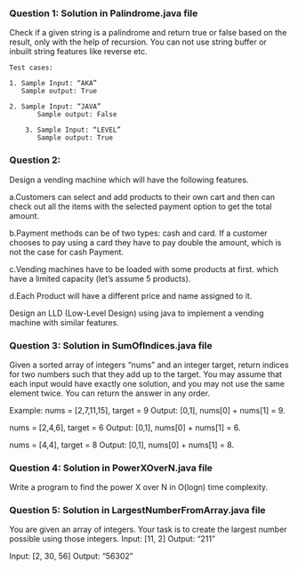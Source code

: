### Question 1: Solution in Palindrome.java file
Check if a given string is a palindrome and return true or false based on the result, only with the help of recursion. You can not use string buffer or inbuilt string features like reverse etc. 
	
	Test cases: 
	
	1. Sample Input: “AKA”
	   Sample output: True
	
	2. Sample Input: “JAVA”
           Sample output: False

        3. Sample Input: “LEVEL”
           Sample output: True

### Question 2:
Design a vending machine which will have the following features. 

a.Customers can select and add products to their own cart and then can check out all the items with the selected payment option to get the total amount. 

b.Payment methods can be of two types: cash and card. If a customer chooses to pay using a card they have to pay double the amount, which is not the case for cash Payment. 

c.Vending machines have to be loaded with some products at first. which have a limited capacity (let’s assume 5 products).

d.Each Product will have a different price and name assigned to it.

Design an LLD (Low-Level Design) using java to implement a vending machine with similar features.



### Question 3: Solution in SumOfIndices.java file
Given a sorted array of integers “nums” and an integer target, return indices for two numbers such that they add up to the target.  You may assume that each input would have exactly one solution, and you may not use the same element twice. You can return the answer in any order. 

Example: 
nums = [2,7,11,15], target = 9
Output: [0,1], nums[0] + nums[1] = 9.

nums = [2,4,6], target = 6
Output: [0,1], nums[0] + nums[1] = 6.

nums = [4,4], target = 8
Output: [0,1], nums[0] + nums[1] = 8.




### Question 4: Solution in PowerXOverN.java file
Write a program to find the power X over N in O(logn) time complexity. 


### Question 5: Solution in LargestNumberFromArray.java file
You are given an array of integers. Your task is to create the largest number possible using those integers.
Input: [11, 2]
Output: “211”

Input: [2, 30, 56]
Output: “56302”




